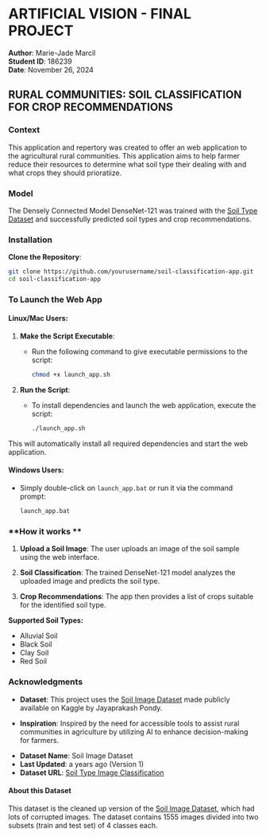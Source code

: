 # ARTIFICIAL VISION - FINAL PROJECT

**Author**: Marie-Jade Marcil
<br>
**Student ID**: 186239
<br>
**Date**: November 26, 2024
<br>

## RURAL COMMUNITIES: SOIL CLASSIFICATION FOR CROP RECOMMENDATIONS

### **Context**

This application and repertory was created to offer an web application to the agricultural rural communities. This application aims to help farmer reduce their resources to determine what soil type their dealing with and what crops they should prioratiize.

### **Model**

The Densely Connected Model DenseNet-121 was trained with the [Soil Type Dataset](https://www.kaggle.com/datasets/jayaprakashpondy/soil-image-dataset) and successfully predicted soil types and crop recommendations.

### **Installation**

**Clone the Repository**:

```sh
git clone https://github.com/yourusername/soil-classification-app.git
cd soil-classification-app

```

### **To Launch the Web App**

#### **Linux/Mac Users**:

1. **Make the Script Executable**:

   - Run the following command to give executable permissions to the script:
     ```sh
     chmod +x launch_app.sh
     ```

2. **Run the Script**:
   - To install dependencies and launch the web application, execute the script:
     ```sh
     ./launch_app.sh
     ```

This will automatically install all required dependencies and start the web application.

#### **Windows Users**:

- Simply double-click on `launch_app.bat` or run it via the command prompt:
  ```sh
  launch_app.bat
  ```

### **How it works **

1. **Upload a Soil Image**: The user uploads an image of the soil sample using the web interface.

2. **Soil Classification**: The trained DenseNet-121 model analyzes the uploaded image and predicts the soil type.

3. **Crop Recommendations**: The app then provides a list of crops suitable for the identified soil type.
   <br>

**Supported Soil Types:**

- Alluvial Soil
- Black Soil
- Clay Soil
- Red Soil

### **Acknowledgments**

- **Dataset**: This project uses the [Soil Image Dataset](https://www.kaggle.com/datasets/jayaprakashpondy/soil-image-dataset) made publicly available on Kaggle by Jayaprakash Pondy.

- **Inspiration**: Inspired by the need for accessible tools to assist rural communities in agriculture by utilizing AI to enhance decision-making for farmers.

* **Dataset Name**: Soil Image Dataset
* **Last Updated**: a years ago (Version 1)
* **Dataset URL**: [Soil Type Image Classification](https://www.kaggle.com/code/arjupaudel/soil-crop-recomendation/)

#### **About this Dataset**

This dataset is the cleaned up version of the [Soil Image Dataset](https://www.kaggle.com/datasets/jayaprakashpondy/soil-image-dataset), which had lots of corrupted images. The dataset contains 1555 images divided into two subsets (train and test set) of 4 classes each.
